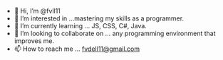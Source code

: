 - 👋 Hi, I’m @fvll11
- 👀 I’m interested in ...mastering my skills as a programmer.
- 🌱 I’m currently learning ... JS, CSS, C#, Java.
- 💞️ I’m looking to collaborate on ... any programming environment that improves me.
- 📫 How to reach me ... fvdell11@gmail.com

<!---
fvll11/fvll11 is a ✨ special ✨ repository because its `README.md` (this file) appears on your GitHub profile.
You can click the Preview link to take a look at your changes.
--->
